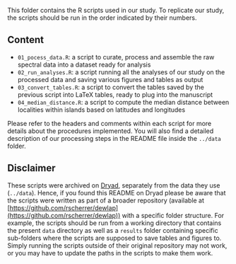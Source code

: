 This folder contains the R scripts used in our study.
To replicate our study, the scripts should be run in the order indicated by their numbers.

## Content

* `01_pocess_data.R`: a script to curate, process and assemble the raw spectral data into a dataset ready for analysis
* `02_run_analyses.R`: a script running all the analyses of our study on the processed data and saving various figures and tables as output
* `03_convert_tables.R`: a script to convert the tables saved by the previous script into LaTeX tables, ready to plug into the manuscript
* `04_median_distance.R`: a script to compute the median distance between localities within islands based on latitudes and longitudes

Please refer to the headers and comments within each script for more details about the procedures implemented.
You will also find a detailed description of our processing steps in the README file inside the `../data` folder.

## Disclaimer

These scripts were archived on [Dryad](https://datadryad.org), separately from the data they use (`../data`). 
Hence, if you found this README on Dryad please be aware that the scripts were written as part of a broader repository (available at [https://github.com/rscherrer/dewlap](https://github.com/rscherrer/dewlap)) with a specific folder structure.
For example, the scripts should be run from a working directory that contains the present `data` directory as well as a `results` folder containing specific sub-folders where the scripts are supposed to save tables and figures to.
Simply running the scripts outside of their original repository may not work, or you may have to update the paths in the scripts to make them work. 
